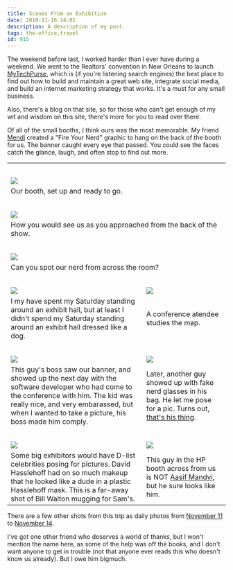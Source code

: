 ```yaml
---
title: Scenes From an Exhibition
date: 2010-11-16 14:01
description: A description of my post.
tags: the-office,travel
id: 915
---
```

The weekend before last, I worked harder than I ever have during a weekend.  We went to the Realtors' convention in New Orleans to launch <a href="http://mytechpurse.com">MyTechPurse</a>, which is (if you're listening search engines) the best place to find out how to build and maintain a great web site, integrate social media, and build an internet marketing strategy that works.  It's a must for any small business.

Also, there's a blog on that site, so for those who can't get enough of my wit and wisdom on this site, there's more for you to read over there.

Of all of the small booths, I think ours was the most memorable.  My friend <a href="http://www.enviousinvites.com">Mendi</a> created a "Fire Your Nerd" graphic to hang on the back of the booth for us.  The banner caught every eye that passed.  You could see the faces catch the glance, laugh, and often stop to find out more.

<table width="100%">
<tr><td colspan="2" style="padding-top:2em;"><img src="/img/nar2010-001.jpg"></td></tr>
<tr colspan="2"><td colspan="2" class="caption">Our booth, set up and ready to go.</td></tr>
<tr><td colspan="2" style="padding-top:2em;"><img src="/img/nar2010-002.jpg"></td></tr>
<tr><td colspan="2" class="caption">How you would see us as you approached from the back of the show.</td></tr>
<tr><td colspan="2" style="padding-top:2em;"><img src="/img/nar2010-003.jpg"></td></tr>
<tr><td colspan="2" class="caption">Can you spot our nerd from across the room?</td></tr>
<tr><td style="padding-top:2em;"><img src="/img/nar2010-004.jpg"></td><td style="padding-top:2em;"><img src="/img/nar2010-005.jpg"></td></tr>
<tr><td class="caption">I my have spent my Saturday standing around an exhibit hall, but at least I didn't spend my Saturday standing around an exhibit hall dressed like a dog.</td><td class="caption">A conference atendee studies the map.</td></tr>
<tr><td style="padding-top:2em;"><img src="/img/nar2010-006.jpg"></td><td style="padding-top:2em;"><img src="/img/nar2010-007.jpg"></td></tr>
<tr><td class="caption">This guy's boss saw our banner, and showed up the next day with the software developer who had come to the conference with him.  The kid was really nice, and very embarassed, but when I wanted to take a picture, his boss made him comply.</td><td class="caption">Later, another guy showed up with fake nerd glasses in his bag.  He let me pose for a pic.  Turns out, <a href="http://www.facebook.com/#!/album.php?aid=113139&id=654239363" target="_blank">that's his thing</a>.</td></tr>
<tr><td style="padding-top:2em;"><img src="/img/nar2010-008.jpg"></td><td style="padding-top:2em;"><img src="/img/nar2010-009.jpg"></td></tr>
<tr><td class="caption">Some big exhibitors would have D-list celebrities posing for pictures.  David Hasslehoff had on so much makeup that he looked like a dude in a plastic Hasslehoff mask.  This is a far-away shot of Bill Walton mugging for Sam's.</td><td class="caption">This guy in the HP booth across from us is NOT <a href="http://www.thedailyshow.com/news-team/aasif-mandvi" target="_blank">Aasif Mandvi</a>, but he sure looks like him.</td></tr>
</table>

There are a few other shots from this trip as daily photos from <a href="http://theskinnyonbenny.com/dailyphoto/2010/page.php?year=2010&month=11&day=11">November 11</a> to <a href="http://theskinnyonbenny.com/dailyphoto/2010/page.php?year=2010&month=11&day=14">November 14</a>.

I've got one other friend who deserves a world of thanks, but I won't mention the name here, as some of the help was off the books, and I don't want anyone to get in trouble (not that anyone ever reads this who doesn't know us already).  But I owe him bigmuch.